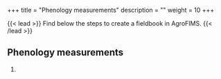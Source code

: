 +++
title = "Phenology measurements"
description = ""
weight = 10
+++

{{< lead >}}
Find below the steps to create a fieldbook in AgroFIMS.
{{< /lead >}}

## Phenology measurements

1.
